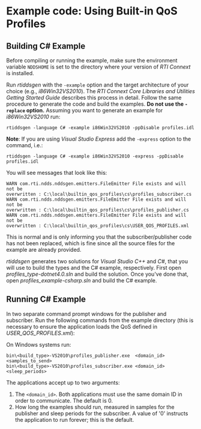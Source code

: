 # Example code: Using Built-in QoS Profiles

## Building C# Example
Before compiling or running the example, make sure the environment variable
`NDDSHOME` is set to the directory where your version of *RTI Connext* is
installed.

Run *rtiddsgen* with the `-example` option and the target architecture of your
choice (e.g., *i86Win32VS2010*). The *RTI Connext Core Libraries and Utilities
Getting Started Guide* describes this process in detail.
Follow the same procedure to generate the code and build the examples. **Do not
use the `-replace` option.** Assuming you want to generate an example for
*i86Win32VS2010* run:
```
rtiddsgen -language C# -example i86Win32VS2010 -ppDisable profiles.idl
```

**Note**: If you are using *Visual Studio Express* add the `-express` option to
the command, i.e.:
```
rtiddsgen -language C# -example i86Win32VS2010 -express -ppDisable profiles.idl
```

You will see messages that look like this:
```
WARN com.rti.ndds.nddsgen.emitters.FileEmitter File exists and will not be
overwritten : C:\local\builtin_qos_profiles\cs\profiles_subscriber.cs
WARN com.rti.ndds.nddsgen.emitters.FileEmitter File exists and will not be
overwritten : C:\local\builtin_qos_profiles\cs\profiles_publisher.cs
WARN com.rti.ndds.nddsgen.emitters.FileEmitter File exists and will not be
overwritten : C:\local\builtin_qos_profiles\cs\USER_QOS_PROFILES.xml
```

This is normal and is only informing you that the subscriber/publisher code has
not been replaced, which is fine since all the source files for the example are
already provided.

*rtiddsgen* generates two solutions for *Visual Studio C++* and *C#*, that you
will use to build the types and the C# example, respectively. First open
*profiles_type-dotnet4.0.sln* and build the solution. Once you've done that,
open *profiles_example-csharp.sln* and build the C# example.

## Running C# Example
In two separate command prompt windows for the publisher and subscriber. Run
the following commands from the example directory (this is necessary to ensure
the application loads the QoS defined in *USER_QOS_PROFILES.xml*):

On Windows systems run:
```
bin\<build_type>-VS2010\profiles_publisher.exe  <domain_id> <samples_to_send>
bin\<build_type>-VS2010\profiles_subscriber.exe <domain_id> <sleep_periods>
```

The applications accept up to two arguments:

1. The `<domain_id>`. Both applications must use the same domain ID in order
to communicate. The default is 0.
2. How long the examples should run, measured in samples for the publisher
and sleep periods for the subscriber. A value of '0' instructs the
application to run forever; this is the default.
